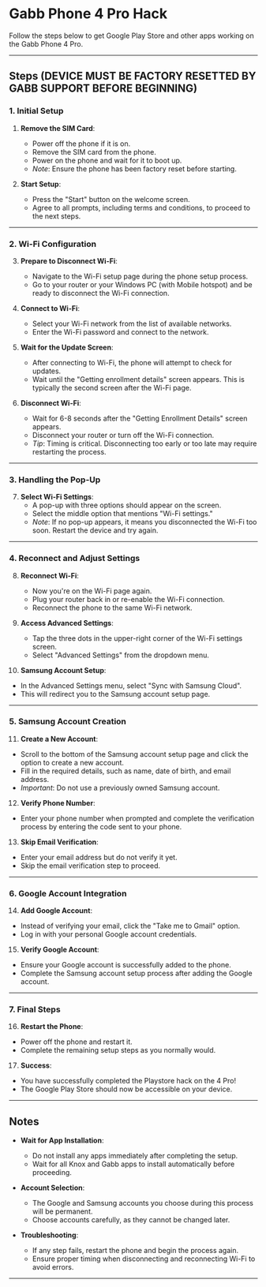 # Gabb Phone 4 Pro Hack  

Follow the steps below to get Google Play Store and other apps working on the Gabb Phone 4 Pro.  

---

## Steps (DEVICE MUST BE FACTORY RESETTED BY GABB SUPPORT BEFORE BEGINNING) 

### 1. Initial Setup  
1. **Remove the SIM Card**:  
   - Power off the phone if it is on.  
   - Remove the SIM card from the phone.  
   - Power on the phone and wait for it to boot up.  
   - *Note*: Ensure the phone has been factory reset before starting.  

2. **Start Setup**:  
   - Press the "Start" button on the welcome screen.  
   - Agree to all prompts, including terms and conditions, to proceed to the next steps.  

---

### 2. Wi-Fi Configuration  
3. **Prepare to Disconnect Wi-Fi**:  
   - Navigate to the Wi-Fi setup page during the phone setup process.  
   - Go to your router or your Windows PC (with Mobile hotspot) and be ready to disconnect the Wi-Fi connection.  

4. **Connect to Wi-Fi**:  
   - Select your Wi-Fi network from the list of available networks.  
   - Enter the Wi-Fi password and connect to the network.  

5. **Wait for the Update Screen**:  
   - After connecting to Wi-Fi, the phone will attempt to check for updates.  
   - Wait until the "Getting enrollment details" screen appears. This is typically the second screen after the Wi-Fi page.  

6. **Disconnect Wi-Fi**:  
   - Wait for 6-8 seconds after the "Getting Enrollment Details" screen appears.  
   - Disconnect your router or turn off the Wi-Fi connection.  
   - *Tip*: Timing is critical. Disconnecting too early or too late may require restarting the process.  

---

### 3. Handling the Pop-Up  
7. **Select Wi-Fi Settings**:  
   - A pop-up with three options should appear on the screen.  
   - Select the middle option that mentions "Wi-Fi settings."  
   - *Note*: If no pop-up appears, it means you disconnected the Wi-Fi too soon. Restart the device and try again.  

---

### 4. Reconnect and Adjust Settings  
8. **Reconnect Wi-Fi**:  
   - Now you're on the Wi-Fi page again.
   - Plug your router back in or re-enable the Wi-Fi connection.  
   - Reconnect the phone to the same Wi-Fi network.  

9. **Access Advanced Settings**:  
   - Tap the three dots in the upper-right corner of the Wi-Fi settings screen.  
   - Select "Advanced Settings" from the dropdown menu.  

10. **Samsung Account Setup**:  
   - In the Advanced Settings menu, select "Sync with Samsung Cloud".  
   - This will redirect you to the Samsung account setup page.  

---

### 5. Samsung Account Creation  
11. **Create a New Account**:  
   - Scroll to the bottom of the Samsung account setup page and click the option to create a new account.  
   - Fill in the required details, such as name, date of birth, and email address.  
   - *Important*: Do not use a previously owned Samsung account.  

12. **Verify Phone Number**:  
   - Enter your phone number when prompted and complete the verification process by entering the code sent to your phone.  

13. **Skip Email Verification**:  
   - Enter your email address but do not verify it yet.  
   - Skip the email verification step to proceed.  

---

### 6. Google Account Integration  
14. **Add Google Account**:  
   - Instead of verifying your email, click the "Take me to Gmail" option.  
   - Log in with your personal Google account credentials.  

15. **Verify Google Account**:  
   - Ensure your Google account is successfully added to the phone.  
   - Complete the Samsung account setup process after adding the Google account.  

---

### 7. Final Steps  
16. **Restart the Phone**:  
   - Power off the phone and restart it.  
   - Complete the remaining setup steps as you normally would.  

17. **Success**:  
   - You have successfully completed the Playstore hack on the 4 Pro!  
   - The Google Play Store should now be accessible on your device.  

---

## Notes  
- **Wait for App Installation**:  
  - Do not install any apps immediately after completing the setup.  
  - Wait for all Knox and Gabb apps to install automatically before proceeding.  

- **Account Selection**:  
  - The Google and Samsung accounts you choose during this process will be permanent.  
  - Choose accounts carefully, as they cannot be changed later.  

- **Troubleshooting**:  
  - If any step fails, restart the phone and begin the process again.  
  - Ensure proper timing when disconnecting and reconnecting Wi-Fi to avoid errors.  

---
